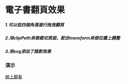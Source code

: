 # 電子書翻頁效果
##### 1.可以從四個角落進行拖曳翻頁
##### 2.用clipPath來做裁切頁面，配合transform來做位置上調整
##### 3.用svg添加了陰影效果
### 演示
[線上觀看](https://virtools.github.io/pageTurning/)

